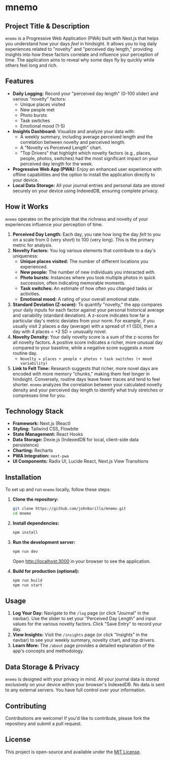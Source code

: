 # mnemo

## Project Title & Description
`mnemo` is a Progressive Web Application (PWA) built with Next.js that helps you understand how your days *feel* in hindsight. It allows you to log daily experiences related to "novelty" and "perceived day length," providing insights into how these factors correlate and influence your perception of time. The application aims to reveal why some days fly by quickly while others feel long and rich.

## Features
*   **Daily Logging:** Record your "perceived day length" (0-100 slider) and various "novelty" factors:
    *   Unique places visited
    *   New people met
    *   Photo bursts
    *   Task switches
    *   Emotional mood (1-5)
*   **Insights Dashboard:** Visualize and analyze your data with:
    *   A weekly summary, including average perceived length and the correlation between novelty and perceived length.
    *   A "Novelty vs Perceived Length" chart.
    *   "Top Drivers" that highlight which novelty factors (e.g., places, people, photos, switches) had the most significant impact on your perceived day length for the week.
*   **Progressive Web App (PWA):** Enjoy an enhanced user experience with offline capabilities and the option to install the application directly to your device.
*   **Local Data Storage:** All your journal entries and personal data are stored securely on your device using IndexedDB, ensuring complete privacy.

## How it Works
`mnemo` operates on the principle that the richness and novelty of your experiences influence your perception of time.

1.  **Perceived Day Length:** Each day, you rate how long the day *felt* to you on a scale from 0 (very short) to 100 (very long). This is the primary metric for analysis.
2.  **Novelty Factors:** You log various elements that contribute to a day's uniqueness:
    *   **Unique places visited:** The number of different locations you experienced.
    *   **New people:** The number of new individuals you interacted with.
    *   **Photo bursts:** Instances where you took multiple photos in quick succession, often indicating memorable moments.
    *   **Task switches:** An estimate of how often you changed tasks or activities.
    *   **Emotional mood:** A rating of your overall emotional state.
3.  **Standard Deviation (Z-score):** To quantify "novelty," the app compares your daily inputs for each factor against your personal historical average and variability (standard deviation). A z-score indicates how far a particular day's metric deviates from your norm. For example, if you usually visit 2 places a day (average) with a spread of ±1 (SD), then a day with 4 places = +2 SD = unusually novel.
4.  **Novelty Density:** Your daily novelty score is a sum of the z-scores for all novelty factors. A positive score indicates a richer, more unusual day compared to your baseline, while a negative score suggests a more routine day.
    *   `Novelty = places + people + photos + task switches (+ mood variability)`
5.  **Link to Felt Time:** Research suggests that richer, more novel days are encoded with more memory "chunks," making them feel longer in hindsight. Conversely, routine days leave fewer traces and tend to feel shorter. `mnemo` analyzes the correlation between your calculated novelty density and your perceived day length to identify what truly stretches or compresses time for you.

## Technology Stack
*   **Framework:** Next.js (React)
*   **Styling:** Tailwind CSS, Flowbite
*   **State Management:** React Hooks
*   **Data Storage:** Dexie.js (IndexedDB for local, client-side data persistence)
*   **Charting:** Recharts
*   **PWA Integration:** `next-pwa`
*   **UI Components:** Radix UI, Lucide React, Next.js View Transitions

## Installation

To set up and run `mnemo` locally, follow these steps:

1.  **Clone the repository:**
    ```bash
    git clone https://github.com/johnborillo/mnemo.git
    cd mnemo
    ```
2.  **Install dependencies:**
    ```bash
    npm install
    ```
3.  **Run the development server:**
    ```bash
    npm run dev
    ```
    Open [http://localhost:3000](http://localhost:3000) in your browser to see the application.

4.  **Build for production (optional):**
    ```bash
    npm run build
    npm run start
    ```

## Usage

1.  **Log Your Day:** Navigate to the `/log` page (or click "Journal" in the navbar). Use the slider to set your "Perceived Day Length" and input values for the various novelty factors. Click "Save Entry" to record your day.
2.  **View Insights:** Visit the `/insights` page (or click "Insights" in the navbar) to see your weekly summary, novelty chart, and top drivers.
3.  **Learn More:** The `/about` page provides a detailed explanation of the app's concepts and methodology.

## Data Storage & Privacy
`mnemo` is designed with your privacy in mind. All your journal data is stored exclusively on your device within your browser's IndexedDB. No data is sent to any external servers. You have full control over your information.

## Contributing
Contributions are welcome! If you'd like to contribute, please fork the repository and submit a pull request.

## License
This project is open-source and available under the [MIT License](LICENSE).
